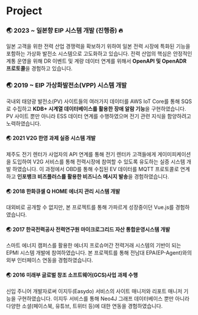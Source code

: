 # Project

### 🌏 2023 ~ 일본향 EIP 시스템 개발 (진행중) 🔥
일본 고객을 위한 전력 산업 경쟁력을 확보하기 위하여 일본 전력 시장에 특화된 기능을 포함하는 가상화 발전소 시스템으로 고도화하고 있습니다. 전력 산업의 핵심은 안정적인 계통 운영을 위해 DR 이벤트 및 계량 데이터 연계를 위해서 **OpenAPI 및 OpenADR 프로토콜**을 경험하고 있습니다.

### 🌏 2019 ~ EIP 가상화발전소(VPP) 시스템 개발
국내외 태양광 발전소(PV) 사이트들의 여러가지 데이터를 AWS IoT Core를 통해 SQS로 수집하고 **KDB+ 시계열 데이터베이스를 활용한 장애 알람 기능**을 구현하였습니다. PV 사이트 뿐만 아니라 ESS 데이터 연계를 수행하였으며 전기 관련 지식을 함양하려고 노력하였습니다.

#### 🌏 2021 V2G 한영 과제 실증 시스템 개발
제주도 전기 렌터가 사업자의 API 연계를 통해 전기 렌터카 고객들에게 게이미피케이션을 도입하여 V2G 서비스를 통해 전력시장에 참여할 수 있도록 유도하는 실증 시스템 개발 하였습니다. 이 과정에서 OBD를 통해 수집된 EV 데이터를 MQTT 프로토콜로 연계하고 **인포뱅크 비즈플러스를 활용한 비즈니스 메시지 발송**을 경험하였습니다.

#### 🌏 2018 한화큐셀 Q HOME 에너지 관리 시스템 개발
대외비로 공개할 수 없지만, 본 프로젝트를 통해 가파르게 성장중이던 Vue.js를 경험하였습니다.

#### 🌏 2017 한국전력공사 전력연구원 마이크로그리드 자산 통합운영시스템 개발
스마트 에너지 캠퍼스를 활용한 에너지 프로슈머간 전력거래 시스템의 기반이 되는 EPMI 시스템 개발에 참여하였습니다. 본 프로젝트를 통해 전남대 EPA(EP-Agent)와의 외부 인터페이스 연동을 경험하였습니다.

#### 🌏 2016 미래부 글로벌 창조 소프트웨어(GCS)사업 과제 수행
신입 주니어 개발자로써 이지두(Easydo) 서비스의 사이트 매니저와 리포트 매니저 기능을 구현하였습니다. 이지두 서비스를 통해 Neo4J 그래프 데이터베이스 뿐만 아니라 다양한 소셜(페이스북, 유튜브, 트위터 등)에 대한 연동을 경험하였습니다.

